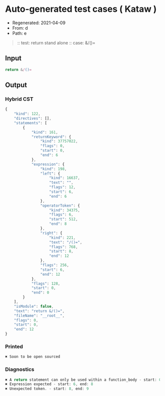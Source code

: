# Auto-generated test cases ( Kataw )
- Regenerated: 2021-04-09
- From: d
- Path: e
> :: test: return stand alone
> :: case: &/()=
## Input

`````js
return &/()=
`````

## Output

### Hybrid CST

```javascript
{
    "kind": 122,
    "directives": [],
    "statements": [
        {
            "kind": 161,
            "returnKeyword": {
                "kind": 37757022,
                "flags": 0,
                "start": 0,
                "end": 6
            },
            "expression": {
                "kind": 198,
                "left": {
                    "kind": 16637,
                    "text": "",
                    "flags": 12,
                    "start": 6,
                    "end": 6
                },
                "operatorToken": {
                    "kind": 34375,
                    "flags": 6,
                    "start": 512,
                    "end": 8
                },
                "right": {
                    "kind": 221,
                    "text": "/()=",
                    "flags": 768,
                    "start": 8,
                    "end": 12
                },
                "flags": 256,
                "start": 6,
                "end": 12
            },
            "flags": 128,
            "start": 0,
            "end": 0
        }
    ],
    "isModule": false,
    "text": "return &/()=",
    "fileName": "__root__",
    "flags": 0,
    "start": 0,
    "end": 12
}
```

### Printed

```javascript
✖ Soon to be open sourced
```

### Diagnostics

```javascript
✖ A return statement can only be used within a function_body - start: 0, end: 6
✖ Expression expected - start: 6, end: 8
✖ Unexpected token. - start: 8, end: 9

```

